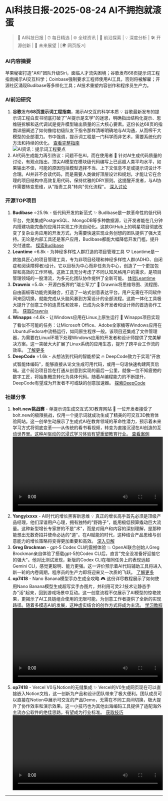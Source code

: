 
# AI科技日报-2025-08-24 AI不拥抱就滚蛋
> 🤖 AI科技日报 | ⏰ 每日精选 | 🌐 全球资讯 | 🔬 前沿探索 | 💡 深度分析 | 🛠️ 开源创新 | 🚀 未来展望 | [🌍 网页版↗️]
### **AI内容摘要**
苹果秘密打造"AKI"团队升级Siri，面临人才流失困境；谷歌发布68页提示词工程指南揭示AI交互科学；Coinbase强制要求工程师使用AI工具，否则将被解雇；开源社区涌现Budibase等多样化工具；AI技术重塑内容创作和程序员生产力。
### AI前沿研究
1. **谷歌**发布**68页提示词工程指南**，揭示AI交互的科学本质 💡
   谷歌最新发布的提示词工程白皮书彻底打破了"AI提示是玄学"的迷思，明确指出结构化提示、思维链拆解和迭代调试是提升模型输出质量的三大核心要素。这份长达68页的指南详细阐述了如何像给初级队友下指令那样清晰明确地与AI沟通，从而榨干大模型的全部潜力。书中强调，提示词工程是一门科学而非艺术，需要系统化的方法和持续的优化。
   [查看完整指南](https://www.kaggle.com/whitepaper-prompt-engineering)
   <br/>![AI资讯：提示词工程要点](https://cdnv2.ruguoapp.com/Fu6ZFW9JoeF4TorNnPUHjuqNLi44v3.png)<br/>
2. AI代码生成能力再引热议：问题不在AI，而在使用者 🤔
   针对AI生成代码质量的讨论，有观点指出，顶尖AI模型在模块级代码编写上已远超人类平均水平，如果输出不佳，可能的原因包括模型选择不当、上下文信息不足或提示词设计不合理。AI并非不会读代码，而是需要人类做好顶层设计和规划，才能让它在合理的项目结构中高效复用代码，保持优雅的DRY原则。这提醒开发者，与AI协作需要转变思维，从"指责工具"转向"优化流程"。
   [深入讨论](https://x.com/dotey/status/1958924994475335856)
### 开源TOP项目
1. **Budibase** ⭐25.9k - 低代码开发的新范式 ✨
   Budibase是一款革命性的低代码平台，完美集成PostgreSQL、MongoDB等多种数据源，让开发者能在几分钟内搭建功能完备的应用并实现工作流自动化。这款GitHub上的明星项目彻底改变了复杂业务应用的开发方式，为需要快速实现业务创想的团队提供了强大支持。无论是内部工具还是客户应用，Budibase都能大幅降低开发门槛，提升交付速度。
   [探索Budibase](https://github.com/Budibase/budibase)
2. **Leantime** ⭐6.8k - 为神经多样性人群打造的项目管理工具 ♡
   Leantime是一款独具匠心的项目管理工具，专为非项目经理和神经多样性人群(ADHD、自闭症和阅读障碍者)设计。它以目标为中心而非任务为中心，创造了一个更加包容和高效的工作环境。这款工具充分考虑了不同认知风格用户的需求，是项目管理领域的一股清流，为多元化团队协作提供了全新可能。
   [体验Leantime](https://github.com/Leantime/leantime)
3. **Drawnix** ⭐5.4k - 开源白板界的"瑞士军刀" 🎨
   Drawnix将思维导图、流程图、自由画板等功能完美融合，打造了一站式创意表达平台。用户无需在不同软件间来回切换，就能完成从头脑风暴到方案设计的全部流程。这款一体化工具极大提升了创意工作的连贯性和效率，已成为众多开发者和设计师的首选协作工具。
   [获取Drawnix](https://github.com/plait-board/drawnix)
4. **Winapps** ⭐4.6k - 让Windows应用在Linux上原生运行 🔧
   Winapps项目实现了看似不可能的任务：让Microsoft Office、Adobe全家桶等Windows应用在Ubuntu/Fedora中流畅运行，如同原生程序一般。该项目还集成了文件管理器，为需要在Linux环境下处理Windows应用的开发者和设计师提供了完美解决方案。这一突破大大扩展了Linux系统的应用生态，提升了跨平台工作流的效率。
   [了解更多](https://github.com/winapps-org/winapps)
5. **DeepCode** ⭐1.6k - 从想法到代码的智能桥梁 🔥
   DeepCode致力于实现"开放式智能体编码"，能够直接从论文生成可用代码，或用一句话快速构建网页后端。这个前沿项目旨在打通从创意到实现的最后一公里，就像一位不知疲倦的数字工匠，将抽象概念转化为具体代码。随着AI编程能力的不断提升，DeepCode有望成为开发者不可或缺的创意加速器。
   [探索DeepCode](https://github.com/HKUDS/DeepCode)
### 社媒分享
1. **bolt.new挑战赛** - 单提示词生成交互式3D教育网站 🚀
   一位开发者接受了bolt.new的极限挑战，仅用一个提示词就成功生成了精美的可交互3D教育体验网站。这一创举生动展示了生成式AI在教育领域的革命性潜力，预示着未来学习方式将彻底变革——从传统的看书看视频，转变为直接沉浸在AI创造的互动世界里。这种AI驱动的沉浸式学习体验有望重塑教育行业。
   [查看案例](https://x.com/boltdotnew/status/1958980158318420189)
   <br/><video src="https://source.hubtoday.app/images/2025/08/news_01k3bqnh6bek2rxpyz7fy2dpzd.mp4" controls="controls" width="100%"></video><br/>
2. **Yangyixxxx** - AI时代的增长黑客新思维 💡
   真正的增长高手首先必须是顶级产品经理，他们深谙用户心理，拥有独特的"野路子"，能用极低预算撬动巨大流量。这种新型增长专家拼的不是"术"，而是对用户和内容的深刻理解，是那种能想出无数奇招并使命必达的"道"。在AI赋能的时代，这种结合产品思维与创意能力的增长策略将变得更加重要和高效。
   [深入见解](https://x.com/Yangyixxxx/status/1959228631991103774)
3. **Greg Brockman** - gpt-5 Codex CLI的震撼体验 💥
   OpenAI联合创始人Greg Brockman亲自体验了搭载gpt-5的Codex CLI后，直言"完全没准备好迎接它的强大"。他对比测试发现，新版的Codex CLI在相同任务上的表现远超Gemini CLI，感觉更聪明、能力更强。这一评价预示着AI代码辅助工具将进入新一轮的内卷周期，程序员的生产力即将迎来又一次质的飞跃。
   [了解更多](https://x.com/gdb/status/1959209931267297586)
4. **op7418** - Nano Banana模型手办生成全攻略 🎮
   这份详尽教程展示了如何使用Nano Banana模型生成超写实手办图片，并利用可灵2.1技术让静态手办"活"起来，回到游戏场景中互动。这一创意流程不仅展示了AI模型的惊艳效果，更揭示了AI工具链组合使用的无限可能，为创意工作者提供了全新的实现路径。随着多模态AI的发展，这种虚实结合的创作方式将成为主流。
   [学习教程](https://x.com/op7418/status/1959185742409924750)
   <br/><video src="https://source.hubtoday.app/images/2025/08/news_01k3bqpkyefcp8sprt22x5b3rt.mp4" controls="controls" width="100%"></video><br/>
5. **op7418** - Vercel V0与Notion的无缝集成 ✨
   Vercel的V0生成网页现在可以直接嵌入Notion文档，这一创新为产品和设计团队带来了极大便利。团队成员可以直接在Notion中展示可交互的产品Demo，无需在不同工具间切换，极大提升了协作效率和演示效果。这一小技巧也为其他出海编码工具提供了适配海外主流办公软件的绝佳思路，有望成为行业标准。
   [获取技巧](https://x.com/op7418/status/1959095632423264276)
   <br/><video src="https://source.hubtoday.app/images/2025/08/news_01k3bqqkzmfxwt88yc211c4j9j.mp4" controls="controls" width="100%"></video><br/>
---